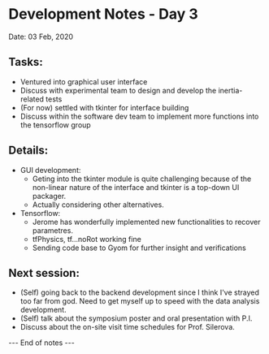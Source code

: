 # Development Notes - Day 3
Date: 03 Feb, 2020

## Tasks:

- Ventured into graphical user interface
- Discuss with experimental team to design and develop the inertia-related tests
- (For now) settled with tkinter for interface building
- Discuss within the software dev team to implement more functions into the tensorflow group

## Details:
- GUI development:
    - Geting into the tkinter module is quite challenging because of the non-linear nature of the interface and tkinter is a top-down UI packager.
    - Actually considering other alternatives.
- Tensorflow:
    - Jerome has wonderfully implemented new functionalities to recover parametres.
    - tfPhysics, tf...noRot working fine
    - Sending code base to Gyom for further insight and verifications

## Next session:
- (Self) going back to the backend development since I think I've strayed too far from god. Need to get myself up to speed with the data analysis development.
- (Self) talk about the symposium poster and oral presentation with P.I.
- Discuss about the on-site visit time schedules for Prof. Silerova.

--- End of notes ---
